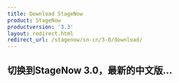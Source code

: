 ```yaml
---
title: Download StageNow
product: StageNow
productversion: '3.3'
layout: redirect.html
redirect_url: /stagenow/sn-cn/3-0/download/
---
```


## 切换到StageNow 3.0，最新的中文版...
